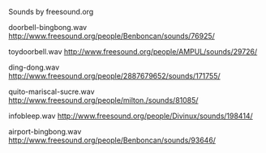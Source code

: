 Sounds by freesound.org


doorbell-bingbong.wav
http://www.freesound.org/people/Benboncan/sounds/76925/

toydoorbell.wav
http://www.freesound.org/people/AMPUL/sounds/29726/

ding-dong.wav
http://www.freesound.org/people/2887679652/sounds/171755/

quito-mariscal-sucre.wav
http://www.freesound.org/people/milton./sounds/81085/

infobleep.wav
http://www.freesound.org/people/Divinux/sounds/198414/

airport-bingbong.wav
http://www.freesound.org/people/Benboncan/sounds/93646/